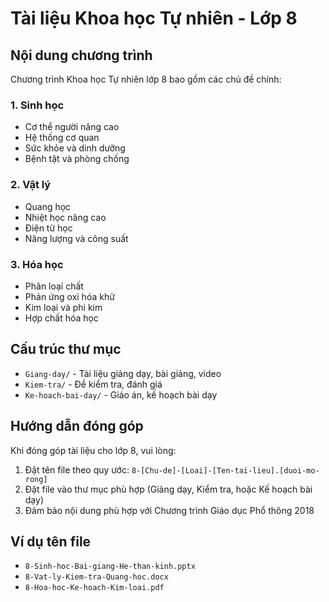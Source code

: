 # Tài liệu Khoa học Tự nhiên - Lớp 8

## Nội dung chương trình

Chương trình Khoa học Tự nhiên lớp 8 bao gồm các chủ đề chính:

### 1. Sinh học
- Cơ thể người nâng cao
- Hệ thống cơ quan
- Sức khỏe và dinh dưỡng
- Bệnh tật và phòng chống

### 2. Vật lý
- Quang học
- Nhiệt học nâng cao
- Điện từ học
- Năng lượng và công suất

### 3. Hóa học
- Phân loại chất
- Phản ứng oxi hóa khử
- Kim loại và phi kim
- Hợp chất hóa học

## Cấu trúc thư mục

- `Giang-day/` - Tài liệu giảng dạy, bài giảng, video
- `Kiem-tra/` - Đề kiểm tra, đánh giá
- `Ke-hoach-bai-day/` - Giáo án, kế hoạch bài dạy

## Hướng dẫn đóng góp

Khi đóng góp tài liệu cho lớp 8, vui lòng:
1. Đặt tên file theo quy ước: `8-[Chu-de]-[Loai]-[Ten-tai-lieu].[duoi-mo-rong]`
2. Đặt file vào thư mục phù hợp (Giảng dạy, Kiểm tra, hoặc Kế hoạch bài dạy)
3. Đảm bảo nội dung phù hợp với Chương trình Giáo dục Phổ thông 2018

## Ví dụ tên file

- `8-Sinh-hoc-Bai-giang-He-than-kinh.pptx`
- `8-Vat-ly-Kiem-tra-Quang-hoc.docx`
- `8-Hoa-hoc-Ke-hoach-Kim-loai.pdf`
